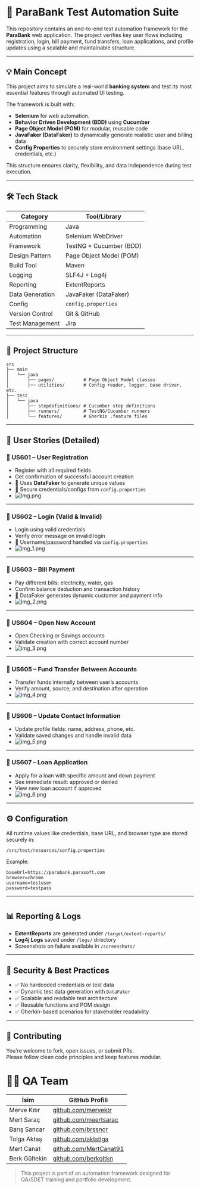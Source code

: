 # 🏦 ParaBank Test Automation Suite

This repository contains an end-to-end test automation framework for the **ParaBank** web application. The project verifies key user flows including registration, login, bill payment, fund transfers, loan applications, and profile updates using a scalable and maintainable structure.

---

## 💡 Main Concept

This project aims to simulate a real-world **banking system** and test its most essential features through automated UI testing.

The framework is built with:
- **Selenium** for web automation.
- **Behavior Driven Development (BDD)** using **Cucumber**
- **Page Object Model (POM)** for modular, reusable code
- **JavaFaker (DataFaker)** to dynamically generate realistic user and billing data
- **Config Properties** to securely store environment settings (base URL, credentials, etc.)

This structure ensures clarity, flexibility, and data independence during test execution.

---

## 🛠 Tech Stack

| Category        | Tool/Library         |
|----------------|-----------------------|
| Programming    | Java                 |
| Automation     | Selenium WebDriver   |
| Framework      | TestNG + Cucumber (BDD) |
| Design Pattern | Page Object Model (POM) |
| Build Tool     | Maven                |
| Logging        | SLF4J + Log4j        |
| Reporting      | ExtentReports        |
| Data Generation| JavaFaker (DataFaker) |
| Config         | `config.properties`  |
| Version Control| Git & GitHub         |
| Test Management| Jira |

---

## 📁 Project Structure

```
src
├── main
│   └── java
│       ├── pages/           # Page Object Model classes
│       ├── utilities/       # Config reader, logger, base driver, etc.
├── test
│   └── java
│       ├── stepdefinitions/ # Cucumber step definitions
│       ├── runners/         # TestNG/Cucumber runners
│       └── features/        # Gherkin .feature files
```

---

## 📖 User Stories (Detailed)

### 🧾 US601 – User Registration
- Register with all required fields
- Get confirmation of successful account creation
- 🔄 Uses **DataFaker** to generate unique values
- 🔐 Secure credentials/configs from `config.properties`
- ![img.png](images/img.png)

---

### 🔐 US602 – Login (Valid & Invalid)
- Login using valid credentials
- Verify error message on invalid login
- 🔐 Username/password handled via `config.properties`
- ![img_1.png](images/img_1.png)

---

### 💸 US603 – Bill Payment
- Pay different bills: electricity, water, gas
- Confirm balance deduction and transaction history
- 🔄 DataFaker generates dynamic customer and payment info
- ![img_2.png](images/img_2.png)

---

### 🏦 US604 – Open New Account
- Open Checking or Savings accounts
- Validate creation with correct account number
- ![img_3.png](images/img_3.png)

---

### 🔁 US605 – Fund Transfer Between Accounts
- Transfer funds internally between user’s accounts
- Verify amount, source, and destination after operation
- ![img_4.png](images/img_4.png)

---

### 📝 US606 – Update Contact Information
- Update profile fields: name, address, phone, etc.
- Validate saved changes and handle invalid data
- ![img_5.png](images/img_5.png)

---

### 🧾 US607 – Loan Application
- Apply for a loan with specific amount and down payment
- See immediate result: approved or denied
- View new loan account if approved
- ![img_6.png](images/img_6.png)

---

## ⚙️ Configuration

All runtime values like credentials, base URL, and browser type are stored securely in:

```
/src/test/resources/config.properties
```

Example:
```properties
baseUrl=https://parabank.parasoft.com
browser=chrome
username=testuser
password=testpass
```

---

#
## 📊 Reporting & Logs

- **ExtentReports** are generated under `/target/extent-reports/`
- **Log4j Logs** saved under `/logs/` directory
- Screenshots on failure available in `/screenshots/`

---

## 🔐 Security & Best Practices

- ✅ No hardcoded credentials or test data
- ✅ Dynamic test data generation with `DataFaker`
- ✅ Scalable and readable test architecture
- ✅ Reusable functions and POM design
- ✅ Gherkin-based scenarios for stakeholder readability

---

## 🤝 Contributing

You’re welcome to fork, open issues, or submit PRs.  
Please follow clean code principles and keep features modular.



# 👨‍💻 QA Team

| İsim           | GitHub Profili                                      |
|----------------|------------------------------------------------------|
| Merve Kıtır     | [github.com/mervektr](https://github.com/mervektr)         |
| Mert Saraç      | [github.com/meertsarac](https://github.com/meertsarac)     |
| Barış Sancar    | [github.com/brssncr](https://github.com/brssncr)           |
| Tolga Aktaş     | [github.com/aktstlga](https://github.com/aktstlga)         |
| Mert Canat      | [github.com/MertCanat91](https://github.com/MertCanat91)   |
| Berk Gültekin   | [github.com/berkgltkn](https://github.com/berkgltkn)       |


> This project is part of an automation framework designed for QA/SDET training and portfolio development.
